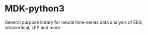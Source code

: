 # MDK-python3
General purpose library for neural time-series data analysis of EEG, intracortical, LFP and more
